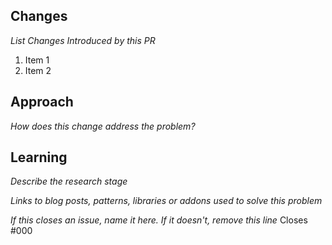## Changes
_List Changes Introduced by this PR_
1. Item 1
2. Item 2

## Approach
_How does this change address the problem?_

## Learning
_Describe the research stage_

_Links to blog posts, patterns, libraries or addons used to solve this problem_

_If this closes an issue, name it here. If it doesn't, remove this line_
Closes #000



